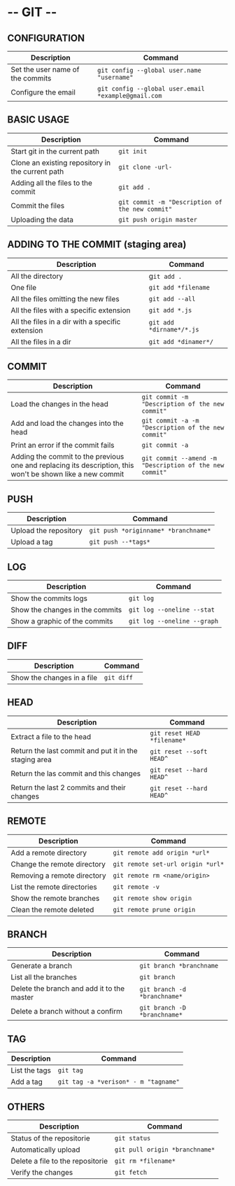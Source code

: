 # -- GIT --


## CONFIGURATION

| Description | Command |
| --- | --- |
| Set the user name of the commits | `git config --global user.name "username"` |
| Configure the email | `git config --global user.email *example@gmail.com` |


## BASIC USAGE

| Description | Command |
| --- | --- |
| Start git in the current path | `git init` |
| Clone an existing repository in the current path | `git clone -url-` |
| Adding all the files to the commit | `git add .` |
| Commit the files | `git commit -m "Description of the new commit"` |
| Uploading the data | `git push origin master` |


## ADDING TO THE COMMIT (staging area)

| Description | Command |
| --- | --- |
|All the directory | g`it add .` |
| One file | `git add *filename` |
| All the files omitting the new files | `git add --all` |
| All the files with a specific extension | `git add *.js` |
| All the files in a dir with a specific extension | `git add *dirname*/*.js` |
| All the files in a dir | `git add *dinamer*/` |


## COMMIT

| Description | Command |
| --- | --- |
| Load the changes in the head | `git commit -m "Description of the new commit"` |
| Add and load the changes into the head | `git commit -a -m "Description of the new commit"` |
| Print an error if the commit fails | `git commit -a` |
| Adding the commit to the previous one and replacing its description, this won't be shown like a new commit | `git commit --amend -m "Description of the new commit"` |


## PUSH

| Description | Command |
| --- | --- |
| Upload the repository | `git push *originname* *branchname*` |
| Upload a tag | `git push --*tags*` |


## LOG

| Description | Command |
| --- | --- |
| Show the commits logs | `git log` |
| Show the changes in the commits | `git log --oneline --stat` |
| Show a graphic of the commits | `git log --oneline --graph` |

## DIFF

| Description | Command |
| --- | --- |
| Show the changes in a file | `git diff` |


## HEAD

| Description | Command |
| --- | --- |
| Extract a file to the head | `git reset HEAD *filename*` |
| Return the last commit and put it in the staging area | `git reset --soft HEAD^` |
| Return the las commit and this changes | `git reset --hard HEAD^` |
| Return the last 2 commits and their changes | `git reset --hard HEAD^` |


## REMOTE

| Description | Command |
| --- | --- |
| Add a remote directory | `git remote add origin *url*` |
| Change the remote directory | `git remote set-url origin *url*` |
| Removing a remote directory | `git remote rm <name/origin>` |
| List the remote directories | `git remote -v` |
| Show the remote branches | `git remote show origin` |
| Clean the remote deleted | `git remote prune origin` |


## BRANCH

| Description | Command |
| --- | --- |
| Generate a branch | `git branch *branchname` |
| List all the branches | `git branch` |
| Delete the branch and add it to the master | `git branch -d *branchname*` |
| Delete a branch without a confirm | `git branch -D *branchname*` |


## TAG

| Description | Command |
| --- | --- |
| List the tags | `git tag` |
| Add a tag | `git tag -a *verison* - m "tagname"` |


## OTHERS

| Description | Command |
| --- | --- |
| Status of the repositorie | `git status` |
| Automatically upload | `git pull origin *branchname*` |
| Delete a file to the repositorie | `git rm *filename*` |
| Verify the changes | `git fetch` |











